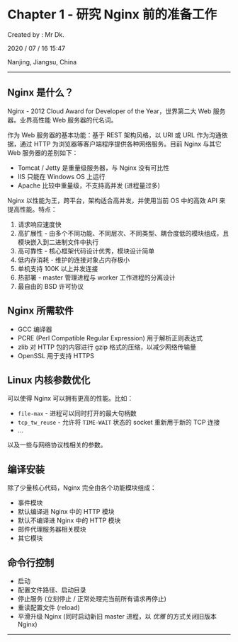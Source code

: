 # Chapter 1 - 研究 Nginx 前的准备工作

Created by : Mr Dk.

2020 / 07 / 16 15:47

Nanjing, Jiangsu, China

---

## Nginx 是什么？

Nginx - 2012 Cloud Award for Developer of the Year，世界第二大 Web 服务器。业界高性能 Web 服务器的代名词。

作为 Web 服务器的基本功能：基于 REST 架构风格，以 URI 或 URL 作为沟通依据，通过 HTTP 为浏览器等客户端程序提供各种网络服务。目前 Nginx 与其它 Web 服务器的差别如下：

* Tomcat / Jetty 是重量级服务器，与 Nginx 没有可比性
* IIS 只能在 Windows OS 上运行
* Apache 比较中重量级，不支持高并发 (进程量过多)

Nginx 以性能为王，跨平台，架构适合高并发，并使用当前 OS 中的高效 API 来提高性能。特点：

1. 请求响应速度快
2. 高扩展性 - 由多个不同功能、不同层次、不同类型、耦合度低的模块组成，且模块嵌入到二进制文件中执行
3. 高可靠性 - 核心框架代码设计优秀，模块设计简单
4. 低内存消耗 - 维护的连接对象占内存极小
5. 单机支持 100K 以上并发连接
6. 热部署 - master 管理进程与 worker 工作进程的分离设计
7. 最自由的 BSD 许可协议

## Nginx 所需软件

* GCC 编译器
* PCRE (Perl Compatible Regular Expression) 用于解析正则表达式
* zlib 对 HTTP 包的内容进行 gzip 格式的压缩，以减少网络传输量
* OpenSSL 用于支持 HTTPS

## Linux 内核参数优化

可以使得 Nginx 可以拥有更高的性能。比如：

* `file-max` - 进程可以同时打开的最大句柄数
* `tcp_tw_reuse` - 允许将 `TIME-WAIT` 状态的 socket 重新用于新的 TCP 连接
* ...

以及一些与网络协议栈相关的参数。

## 编译安装

除了少量核心代码，Nginx 完全由各个功能模块组成：

* 事件模块
* 默认编译进 Nginx 中的 HTTP 模块
* 默认不编译进 Nginx 中的 HTTP 模块
* 邮件代理服务器相关模块
* 其它模块

## 命令行控制

* 启动
* 配置文件路径、启动目录
* 停止服务 (立刻停止 / 正常处理完当前所有请求再停止)
* 重读配置文件 (reload)
* 平滑升级 Nginx (同时启动新旧 master 进程，以 *优雅* 的方式关闭旧版本 Nginx)

---

